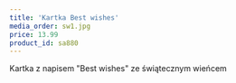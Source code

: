 ```yaml
---
title: 'Kartka Best wishes'
media_order: sw1.jpg
price: 13.99
product_id: sa880
---
```


Kartka z napisem "Best wishes" ze świątecznym wieńcem